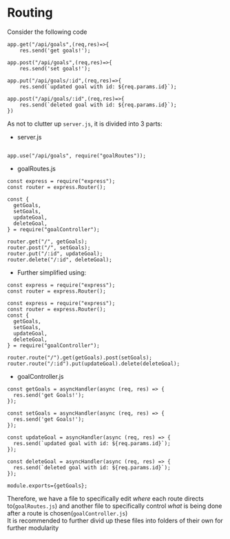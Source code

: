 # Routing

Consider the following code

```
app.get("/api/goals",(req,res)=>{
    res.send('get goals!');

app.post("/api/goals",(req,res)=>{
    res.send('set goals!');

app.put("/api/goals/:id",(req,res)=>{
    res.send(`updated goal with id: ${req.params.id}`);

app.post("/api/goals/:id",(req,res)=>{
    res.send(`deleted goal with id: ${req.params.id}`);
})
```

As not to clutter up `server.js`, it is divided into 3 parts:

- server.js

```

app.use("/api/goals", require("goalRoutes"));
```

- goalRoutes.js

```
const express = require("express");
const router = express.Router();

const {
  getGoals,
  setGoals,
  updateGoal,
  deleteGoal,
} = require("goalController");

router.get("/", getGoals);
router.post("/", setGoals);
router.put("/:id", updateGoal);
router.delete("/:id", deleteGoal);
```

- Further simplified using:

```
const express = require("express");
const router = express.Router();

const express = require("express");
const router = express.Router();
const {
  getGoals,
  setGoals,
  updateGoal,
  deleteGoal,
} = require("goalController");

router.route("/").get(getGoals).post(setGoals);
router.route("/:id").put(updateGoal).delete(deleteGoal);
```

- goalController.js

```
const getGoals = asyncHandler(async (req, res) => {
  res.send('get Goals!');
});

const setGoals = asyncHandler(async (req, res) => {
  res.send('get Goals!');
});

const updateGoal = asyncHandler(async (req, res) => {
  res.send(`updated goal with id: ${req.params.id}`);
});

const deleteGoal = asyncHandler(async (req, res) => {
  res.send(`deleted goal with id: ${req.params.id}`);
});

module.exports={getGoals};
```

Therefore, we have a file to specifically edit _where_ each route directs to(`goalRoutes.js`) and another file to specifically control _what_ is being done after a route is chosen(`goalController.js`)  
It is recommended to further divid up these files into folders of their own for further modularity
